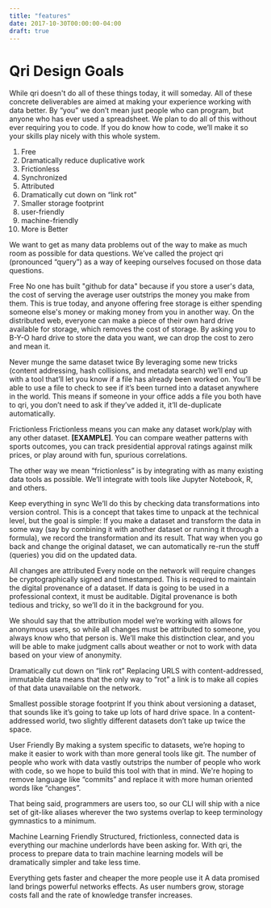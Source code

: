 ```yaml
---
title: "features"
date: 2017-10-30T00:00:00-04:00
draft: true
---
```


# Qri Design Goals

While qri doesn't do all of these things today, it will someday. All of these concrete deliverables are aimed at making your experience working with data better. By “you” we don’t mean just people who can program, but  anyone who has ever used a spreadsheet. We plan to do all of this without ever requiring you to code. If you do know how to code, we’ll make it so your skills play nicely with this whole system.

1. Free
2. Dramatically reduce duplicative work
3. Frictionless
4. Synchronized
5. Attributed
6. Dramatically cut down on “link rot”
7. Smaller storage footprint
8. user-friendly
9. machine-friendly
10. More is Better
 
We want to get as many data problems out of the way to make as much room as possible for data questions. We’ve called the project qri (pronounced “query”) as a way of keeping ourselves focused on those data questions.
 
Free
No one has built "github for data" because if you store a user's data, the cost of serving the average user outstrips the money you make from them. This is true today, and anyone offering free storage is either spending someone else's money or making money from you in another way. On the distributed web, everyone can make a piece of their own hard drive available for storage, which removes the cost of storage. By asking you to B-Y-O hard drive to store the data you want, we can drop the cost to zero and mean it.
 
Never munge the same dataset twice
By leveraging some new tricks (content addressing, hash collisions, and metadata search) we’ll end up with a tool that’ll let you know if a file has already been worked on. You’ll be able to use a file to check to see if it’s been turned into a dataset anywhere in the world. This means if someone in your office adds a file you both have to qri, you don’t need to ask if they’ve added it, it’ll de-duplicate automatically. 
 
Frictionless
Frictionless means you can make any dataset work/play with any other dataset. __[EXAMPLE]__. You can compare weather patterns with sports outcomes, you can track presidential approval ratings against milk prices, or play around with fun, spurious correlations.
 
The other way we mean “frictionless” is by integrating with as many existing data tools as possible. We’ll integrate with tools like Jupyter Notebook, R, and others.
 
Keep everything in sync
We’ll do this by checking data transformations into version control. This is a concept that takes time to unpack at the technical level, but the goal is simple: If you make a dataset and transform the data in some way (say by combining it with another dataset or running it through a formula), we record the transformation and its result. That way when you go back and change the original dataset, we can automatically re-run the stuff (queries) you did on the updated data.
 
All changes are attributed
Every node on the network will require changes be cryptographically signed and timestamped. This is required to maintain the digital provenance of a dataset. If data is going to be used in a professional context, it must be auditable. Digital provenance is both tedious and tricky, so we’ll do it in the background for you. 
 
We should say that the attribution model we’re working with allows for anonymous users, so while all changes must be attributed to someone, you always know who that person is. We’ll make this distinction clear, and you will be able to make judgment calls about weather or not to work with data based on your view of anonymity.
 
Dramatically cut down on “link rot”
Replacing URLS with content-addressed, immutable data means that the only way to “rot” a link is to make all copies of that data unavailable on the network.
 
Smallest possible storage footprint
If you think about versioning a dataset, that sounds like it’s going to take up lots of hard drive space. In a content-addressed world, two slightly different datasets don’t take up twice the space.
 
User Friendly
By making a system specific to datasets, we’re hoping to make it easier to work with than more general tools like git. The number of people who work with data vastly outstrips the number of people who work with code, so we hope to build this tool with that in mind. We're hoping to remove language like “commits” and replace it with more human oriented words like “changes”.
 
That being said, programmers are users too, so our CLI will ship with a nice set of git-like aliases wherever the two systems overlap to keep terminology gymnastics to a minimum.
 
Machine Learning Friendly
Structured, frictionless, connected data is everything our machine underlords have been asking for.  With qri, the process to prepare data to train machine learning models will be dramatically simpler and take less time.
 
Everything gets faster and cheaper the more people use it 
A data promised land brings powerful networks effects.  As user numbers grow, storage costs fall and the rate of knowledge transfer increases. 